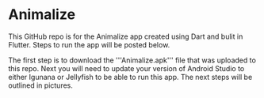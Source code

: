 # Animalize

This GitHub repo is for the Animalize app created using Dart and bulit in Flutter. Steps to run the app will be posted below. 

The first step is to download the '''Animalize.apk''' file that was uploaded to this repo. Next you will need to update your version of Android Studio to either Igunana or Jellyfish to be able to run this app. The next steps will be outlined in pictures. 

